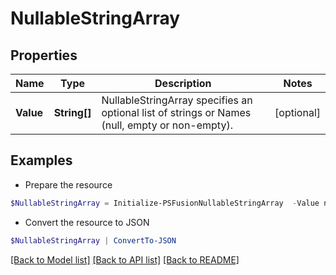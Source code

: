 # NullableStringArray
## Properties

Name | Type | Description | Notes
------------ | ------------- | ------------- | -------------
**Value** | **String[]** | NullableStringArray specifies an optional list of strings or Names (null, empty or non-empty). | [optional] 

## Examples

- Prepare the resource
```powershell
$NullableStringArray = Initialize-PSFusionNullableStringArray  -Value null
```

- Convert the resource to JSON
```powershell
$NullableStringArray | ConvertTo-JSON
```

[[Back to Model list]](../README.md#documentation-for-models) [[Back to API list]](../README.md#documentation-for-api-endpoints) [[Back to README]](../README.md)

